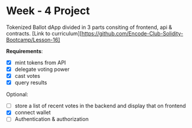 # Week - 4 Project

Tokenized Ballot dApp divided in 3 parts consiting of frontend, api & contracts. [Link to curriculum][https://github.com/Encode-Club-Solidity-Bootcamp/Lesson-16]

**Requirements**:

- [x] mint tokens from API
- [x] delegate voting power
- [x] cast votes
- [x] query results

Optional:

- [ ] store a list of recent votes in the backend and display that on frontend
- [x] connect wallet
- [ ] Authentication & authorization
